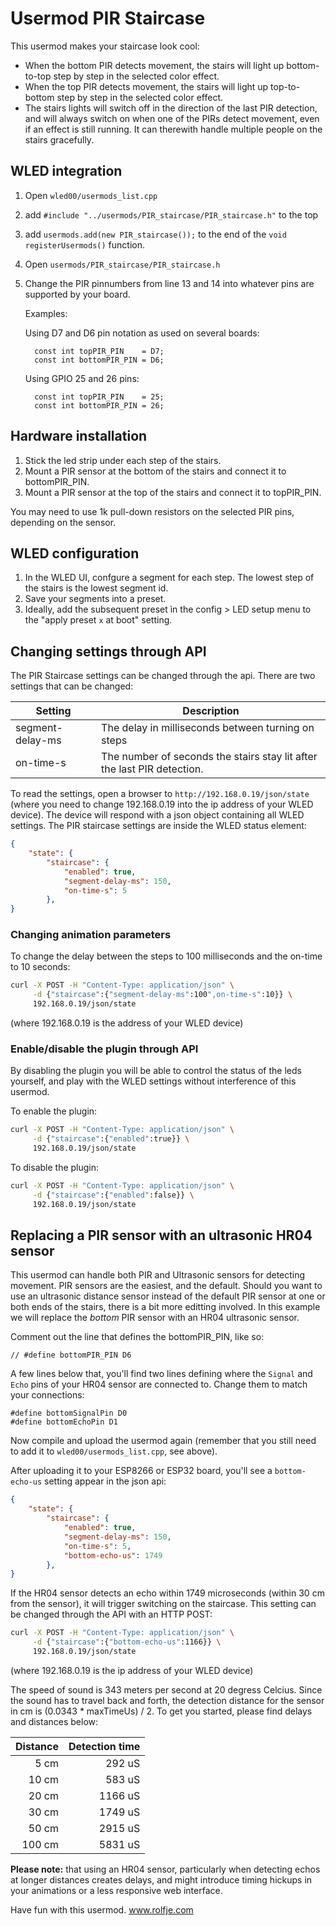 # Usermod PIR Staircase

This usermod makes your staircase look cool:

- When the bottom PIR detects movement, the stairs will light up bottom-to-top
  step by step in the selected color effect.
- When the top PIR detects movement, the stairs will light up top-to-bottom
  step by step in the selected color effect.
- The stairs lights will switch off in the direction of the last PIR detection, and
  will always switch on when one of the PIRs detect movement, even if an effect
  is still running. It can therewith handle multiple people on the stairs gracefully.

## WLED integration

1. Open `wled00/usermods_list.cpp`
2. add `#include "../usermods/PIR_staircase/PIR_staircase.h"` to the top
3. add `usermods.add(new PIR_staircase());` to the end of the `void registerUsermods()` function.
4. Open `usermods/PIR_staircase/PIR_staircase.h` 
5. Change the PIR pinnumbers from line 13 and 14 into whatever
   pins are supported by your board.

   Examples:

   Using D7 and D6 pin notation as used on several boards:
   ```
     const int topPIR_PIN    = D7;
     const int bottomPIR_PIN = D6;
   ```

   Using GPIO 25 and 26 pins:
   ```
     const int topPIR_PIN    = 25;
     const int bottomPIR_PIN = 26;
   ```

## Hardware installation
1. Stick the led strip under each step of the stairs.
2. Mount a PIR sensor at the bottom of the stairs and connect it to bottomPIR_PIN.
3. Mount a PIR sensor at the top of the stairs and connect it to topPIR_PIN.

You may need to use 1k pull-down resistors on the selected PIR pins, depending on the sensor.

## WLED configuration
1. In the WLED UI, confgure a segment for each step. The lowest step of the stairs is the 
   lowest segment id. 
2. Save your segments into a preset. 
3. Ideally, add the subsequent preset ìn the config > LED setup menu to the "apply 
   preset `x` at boot" setting.

## Changing settings through API

The PIR Staircase settings can be changed through the api. There are two settings that
can be changed:

| Setting          | Description                                                             |
|------------------|-------------------------------------------------------------------------|
| segment-delay-ms | The delay in milliseconds between turning on steps                      |
| on-time-s        | The number of seconds the stairs stay lit after the last PIR detection. |


To read the settings, open a browser to `http://192.168.0.19/json/state` (where you need to change 
192.168.0.19 into the ip address of your WLED device). The device will respond with a json object
containing all WLED settings. The PIR staircase settings are inside the WLED status element:

```json
{
    "state": {
        "staircase": {
            "enabled": true,
            "segment-delay-ms": 150,
            "on-time-s": 5
        },
}
```


### Changing animation parameters

To change the delay between the steps to 100 milliseconds and the on-time to
10 seconds:

```bash
curl -X POST -H "Content-Type: application/json" \
     -d {"staircase":{"segment-delay-ms":100",on-time-s":10}} \
     192.168.0.19/json/state
```

(where 192.168.0.19 is the address of your WLED device)


### Enable/disable the plugin through API

By disabling the plugin you will be able to control the
status of the leds yourself, and play with the WLED settings
without interference of this usermod.

To enable the plugin:

```bash
curl -X POST -H "Content-Type: application/json" \
     -d {"staircase":{"enabled":true}} \
     192.168.0.19/json/state
```

To disable the plugin:

```bash
curl -X POST -H "Content-Type: application/json" \
     -d {"staircase":{"enabled":false}} \
     192.168.0.19/json/state
```

## Replacing a PIR sensor with an ultrasonic HR04 sensor

This usermod can handle both PIR and Ultrasonic sensors for detecting
movement. PIR sensors are the easiest, and the default. Should you want
to use an ultrasonic distance sensor instead of the default PIR sensor
at one or both ends of the stairs, there is a bit more editting involved.
In this example we will replace the _bottom_ PIR sensor with an HR04
ultrasonic sensor.

Comment out the line that defines the bottomPIR_PIN, like so:

```
// #define bottomPIR_PIN D6
```

A few lines below that, you'll find two lines defining where the `Signal`
and `Echo` pins of your HR04 sensor are connected to. Change them to match
your connections:

```
#define bottomSignalPin D0
#define bottomEchoPin D1
```

Now compile and upload the usermod again (remember that you still need to
add it to `wled00/usermods_list.cpp`, see above).

After uploading it to your ESP8266 or ESP32 board, you'll see a `bottom-echo-us`
setting appear in the json api:

```json
{
    "state": {
        "staircase": {
            "enabled": true,
            "segment-delay-ms": 150,
            "on-time-s": 5,
            "bottom-echo-us": 1749
        },
}
```

If the HR04 sensor detects an echo within 1749 microseconds (within 30 cm from
the sensor), it will trigger switching on the staircase. This setting can be changed
through the API with an HTTP POST:

```bash
curl -X POST -H "Content-Type: application/json" \
     -d {"staircase":{"bottom-echo-us":1166}} \
     192.168.0.19/json/state
```

(where 192.168.0.19 is the ip address of your WLED device)

The speed of sound is 343 meters per second at 20 degress Celcius. Since the sound
has to travel back and forth, the detection distance for the sensor in cm is
(0.0343 * maxTimeUs) / 2. To get you started, please find delays and distances below:

| Distance |	Detection time |
|---------:|----------------:|
|     5 cm |          292 uS |
|    10 cm |          583 uS |
|    20 cm |         1166 uS |
|    30 cm |         1749 uS |
|    50 cm |         2915 uS |
|   100 cm |         5831 uS |

**Please note:** that using an HR04 sensor, particularly when detecting echos at longer
distances creates delays, and might introduce timing hickups in your animations or
a less responsive web interface.

Have fun with this usermod.
www.rolfje.com

